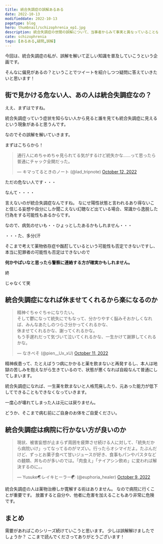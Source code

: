 ```yaml
---
title: 統合失調症の誤解あるある
date: 2022-10-13
modifieddate: 2022-10-13
pagetype: blog
hero: thumbnail/schizophrenia_ep1.jpg
description: 統合失調症の世間の誤解について、当事者からみて事実と異なっていることなどを解説していきます。
cate: schizophrenia
tags: [あるある,疑問,誤解]
---
```


今回は、統合失調症の私が、誤解を解いて正しい知識を普及していこうという企画です。

そんなに偏見があるの？ということでツイートを紹介しつつ疑問に答えていきたいと思います！

## 街で見かける危ない人、あの人は統合失調症なの？

ええ、まずはですね。

統合失調症っていう症状を知らない人から見ると誰を見ても統合失調症に見えるという現象があると思うんです。

なのでその誤解を解いていきます。

まずはこちらから！

<blockquote class="twitter-tweet"><p lang="ja" dir="ltr">通行人にめちゃめちゃ見られてる気がするけど統失かな……って思ったら普通にチャック全開だった。</p>&mdash; キマってるときのノート (@lad_tripnote) <a href="https://twitter.com/lad_tripnote/status/1580095962026217473?ref_src=twsrc%5Etfw">October 12, 2022</a></blockquote> <script async src="https://platform.twitter.com/widgets.js" charset="utf-8"></script>

ただの危ない人です・・・

なんて・・・・

言えないのが統合失調症なんですね。
なにせ陽性状態と言われるあり得ないこと信じる妄想や自分にしか聞こえない幻聴など出ている場合、常識から逸脱した行為をする可能性もあるからです。

なので、病気のせいも・・ひょっとしたあるかもしれません・・・

・・・た、多分(汗

そこまで考えて薬物依存症や酩酊しているという可能性も否定できないですし、
本当に犯罪者の可能性も否定はできないので

**何かやばいなと思ったら警察に連絡する方が確実かもしれません。**

終

じゃなくて笑

## 統合失調症になれば休ませてくれるから楽になるのか

<blockquote class="twitter-tweet"><p lang="ja" dir="ltr">精神ぐちゃぐちゃになりたい。<br>そして鬱になって統失にでもなって、分かりやすく脳みそおかしくなれば、みんなあたしのつらさ分かってくれるかな、<br>休ませてくれるかな、謝ってくれるかな。<br>もう手遅れだって気づいて泣いてくれるかな、一生かけて謝罪してくれるかな。</p>&mdash; なきべそ (@pien__Ux_xU) <a href="https://twitter.com/pien__Ux_xU/status/1579796233853358080?ref_src=twsrc%5Etfw">October 11, 2022</a></blockquote> <script async src="https://platform.twitter.com/widgets.js" charset="utf-8"></script>

精神疾患って、たとえばうつ病にかかると薬を飲まないと再発するし、本人は地獄の苦しみを抱えながら生きているので、状態が悪くなれば自殺なんて普通にしてしまいます。

統合失調症になれば、一生薬を飲まないと人格荒廃したり、元あった能力が低下してできることもできなくなっていきます。

一度心が壊れてしまった人は元には戻りません。

どうか、そこまで病む前にご自身のお体をご自愛ください。

## 統合失調症は病院に行かない方が良いのか

<blockquote class="twitter-tweet"><p lang="ja" dir="ltr">現状、被害妄想が止まらず周囲を疲弊させ続ける人に対して、「統失だから病院いけ」ってなってるのがマズい。行ったらオシマイだよ。たぶんだけど、ずっとお菓子食べて甘いジュースが好き、食事もパンやパスタなどの麺類、丼ものが多いのでは。「肉食え」「ナイアシン飲め」に変われば解決するのに。。</p>&mdash; Yusuke🌏レイキヒーラー☯ (@euphoria_healer) <a href="https://twitter.com/euphoria_healer/status/1579259386635374592?ref_src=twsrc%5Etfw">October 9, 2022</a></blockquote> <script async src="https://platform.twitter.com/widgets.js" charset="utf-8"></script>

統合失調症の人は薬物治療しか寛解する術はありません。
なので病院に行くことが重要です。
放置すると自分や、他者に危害を加えることもあり非常に危険です。

## まとめ

需要があればこのシリーズ続けていこうと思います。
少しは誤解解けましたでしょうか？
ここまで読んでくださってありがとうございます！






